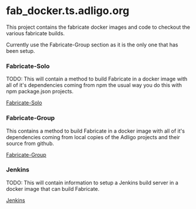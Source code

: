 # fab_docker.ts.adligo.org

This project contains the fabricate docker images and code to checkout the various fabricate builds.

Currently use the Fabricate-Group section as it is the only one that has been setup.


### Fabricate-Solo

TODO: This will contain a method to build Fabricate in a docker image with all of it's dependencies coming from npm the usual way you do this with npm package.json projects.

[Fabricate-Solo](fab-solo/README.md)

### Fabricate-Group

This contains a method to build Fabricate in a docker image with all of it's dependencies coming from local copies of the Adligo projects and their source from github.

[Fabricate-Group](fab-group/README.md)

### Jenkins

TODO: This will contain information to setup a Jenkins build server in a docker image that can build Fabricate.

[Jenkins](jenkins/README.md)

